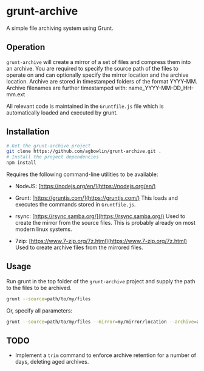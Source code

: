 # grunt-archive

A simple file archiving system using Grunt.


## Operation

`grunt-archive` will create a mirror of a set of files and compress them into an archive.
You are required to specify the source path of the files to operate on and can
optionally specify the mirror location and the archive location.
Archive are stored in timestamped folders of the format YYYY-MM.
Archive filenames are further timestamped with: name_YYYY-MM-DD_HH-mm.ext

All relevant code is maintained in the `Gruntfile.js` file which is automatically
loaded and executed by grunt.


## Installation

~~~bash
# Get the grunt-archive project
git clone https://github.com/agbowlin/grunt-archive.git .
# Install the project dependencies
npm install
~~~

Requires the following command-line utilities to be available:

* NodeJS:	[https://nodejs.org/en/](https://nodejs.org/en/)

* Grunt:	[https://gruntjs.com/](https://gruntjs.com/)
			This loads and executes the commands stored in `Gruntfile.js`.

* rsync:	[https://rsync.samba.org/](https://rsync.samba.org/)
			Used to create the mirror from the source files.
			This is probably already on most modern linux systems.

* 7zip:		[https://www.7-zip.org/7z.html](https://www.7-zip.org/7z.html)
			Used to create archive files from the mirrored files.


## Usage

Run grunt in the top folder of the `grunt-archive` project and supply the path
to the files to be archived.

~~~bash
grunt --source=path/to/my/files
~~~

Or, specify all parameters:

~~~bash
grunt --source=path/to/my/files --mirror=my/mirror/location --archive=archive/location
~~~


## TODO

* Implement a `trim` command to enforce archive retention for a number of days, deleting aged archives.


